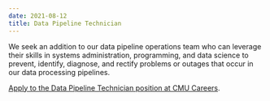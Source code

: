 ```yaml
---
date: 2021-08-12
title: Data Pipeline Technician
---
```


We seek an addition to our data pipeline operations team who can leverage their skills in systems administration, programming, and data science to prevent, identify, diagnose, and rectify problems or outages that occur in our data processing pipelines.

[Apply to the Data Pipeline Technician position at CMU Careers](https://cmu.wd5.myworkdayjobs.com/CMU/job/Pittsburgh-PA/Data-Pipeline-Technician---School-of-Computer-Science_2018597).
